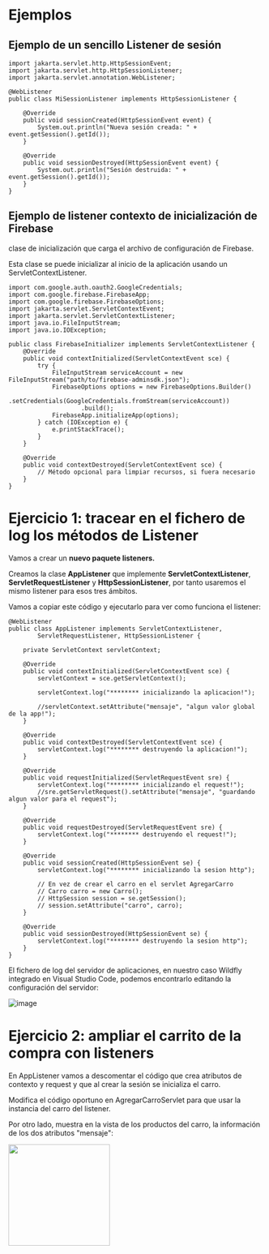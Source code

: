# Ejemplos

## Ejemplo de un sencillo Listener de sesión

```
import jakarta.servlet.http.HttpSessionEvent;
import jakarta.servlet.http.HttpSessionListener;
import jakarta.servlet.annotation.WebListener;

@WebListener
public class MiSessionListener implements HttpSessionListener {

    @Override
    public void sessionCreated(HttpSessionEvent event) {
        System.out.println("Nueva sesión creada: " + event.getSession().getId());
    }

    @Override
    public void sessionDestroyed(HttpSessionEvent event) {
        System.out.println("Sesión destruida: " + event.getSession().getId());
    }
}

```

## Ejemplo de listener contexto de inicialización de Firebase 

clase de inicialización que carga el archivo de configuración de Firebase. 

Esta clase se puede inicializar al inicio de la aplicación usando un ServletContextListener.

```
import com.google.auth.oauth2.GoogleCredentials;
import com.google.firebase.FirebaseApp;
import com.google.firebase.FirebaseOptions;
import jakarta.servlet.ServletContextEvent;
import jakarta.servlet.ServletContextListener;
import java.io.FileInputStream;
import java.io.IOException;

public class FirebaseInitializer implements ServletContextListener {
    @Override
    public void contextInitialized(ServletContextEvent sce) {
        try {
            FileInputStream serviceAccount = new FileInputStream("path/to/firebase-adminsdk.json");
            FirebaseOptions options = new FirebaseOptions.Builder()
                    .setCredentials(GoogleCredentials.fromStream(serviceAccount))
                    .build();
            FirebaseApp.initializeApp(options);
        } catch (IOException e) {
            e.printStackTrace();
        }
    }

    @Override
    public void contextDestroyed(ServletContextEvent sce) {
        // Método opcional para limpiar recursos, si fuera necesario
    }
}

```

# Ejercicio 1: tracear en el fichero de log los métodos de Listener

Vamos a crear un **nuevo paquete listeners.**

Creamos la clase **AppListener** que implemente **ServletContextListener**, **ServletRequestListener** y **HttpSessionListener**, por tanto usaremos el mismo listener para esos tres ámbitos.

Vamos a copiar este código y ejecutarlo para ver como funciona el listener:

```
@WebListener
public class AppListener implements ServletContextListener,
        ServletRequestListener, HttpSessionListener {

    private ServletContext servletContext;

    @Override
    public void contextInitialized(ServletContextEvent sce) {
        servletContext = sce.getServletContext();

        servletContext.log("******** inicializando la aplicacion!");
        
        //servletContext.setAttribute("mensaje", "algun valor global de la app!");
    }

    @Override
    public void contextDestroyed(ServletContextEvent sce) {
        servletContext.log("******** destruyendo la aplicacion!");
    }

    @Override
    public void requestInitialized(ServletRequestEvent sre) {
        servletContext.log("******** inicializando el request!");
        //sre.getServletRequest().setAttribute("mensaje", "guardando algun valor para el request");
    }

    @Override
    public void requestDestroyed(ServletRequestEvent sre) {
        servletContext.log("******** destruyendo el request!");
    }

    @Override
    public void sessionCreated(HttpSessionEvent se) {
        servletContext.log("******** inicializando la sesion http");

        // En vez de crear el carro en el servlet AgregarCarro
        // Carro carro = new Carro();
        // HttpSession session = se.getSession();
        // session.setAttribute("carro", carro);
    }

    @Override
    public void sessionDestroyed(HttpSessionEvent se) {
        servletContext.log("******** destruyendo la sesion http");
    }
}

```

El fichero de log del servidor de aplicaciones, en nuestro caso Wildfly integrado en Visual Studio Code, podemos encontrarlo editando la configuración del servidor:

![image](https://github.com/user-attachments/assets/bd0cd47e-021f-4e05-ba31-afa723ba4341)


# Ejercicio 2: ampliar el carrito de la compra con listeners

En AppListener vamos a descomentar el código que crea atributos de contexto y request y que al crear la sesión se inicializa el carro.

Modifica el código oportuno en AgregarCarroServlet para que usar la instancia del carro del listener.

Por otro lado, muestra en la vista de los productos del carro, la información de los dos atributos "mensaje":

<img src="https://github.com/user-attachments/assets/48400e12-0d24-489a-a888-757923071b90" height="200px"/>

